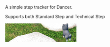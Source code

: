 A simple step tracker for Dancer.

Supports both Standard Step and Technical Step

![Step Tracker Preview](./Preview.gif?raw=true "Step Tracker Preview")
